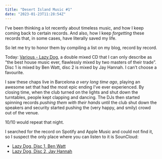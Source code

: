 ```yaml
---
title: "Desert Island Music #1"
date: "2023-01-23T11:28:54Z"
---
```

I’ve been thinking a lot recently about timeless music, and how I keep coming back to certain records. And also, how I keep *forgetting* these records that, in some cases, have literally saved my life.

So let me try to honor them by compiling a list on my blog, record by record.

Today: [Various - Lazy Dog](https://www.discogs.com/release/432090-Various-Lazy-Dog), a double mixed CD that I can only describe as “the best house music ever, flawlessly mixed by two masters of their trade”. Disc 1 is mixed by Ben Watt, disc 2 is mixed by Jay Hannah. I can’t choose a favourite.

I saw these chaps live in Barcelona _a very long time ago_, playing an awesome set that had the most epic ending I’ve ever experienced. By closing time, when the club turned on the lights and shut down the turntables, people kept clapping and dancing. The DJs then started spinning records _pushing them with their hands_ until the club shut down the speakers and security started pushing the (very happy, and smily) crowd out of the venue.

10/10 would repeat that night.

I searched for the record on Spotify and Apple Music and could not find it, so I suspect the only place where you can listen to it is SounCloud:

- [Lazy Dog, Disc 1, Ben Watt](https://soundcloud.com/theclassicmixcdseries/lazy-dog-ben-watt-1)
- [Lazy Dog, Disc 2, Jay Hannah](https://soundcloud.com/theclassicmixcdseries/lazy-dog-jay-hannah)
